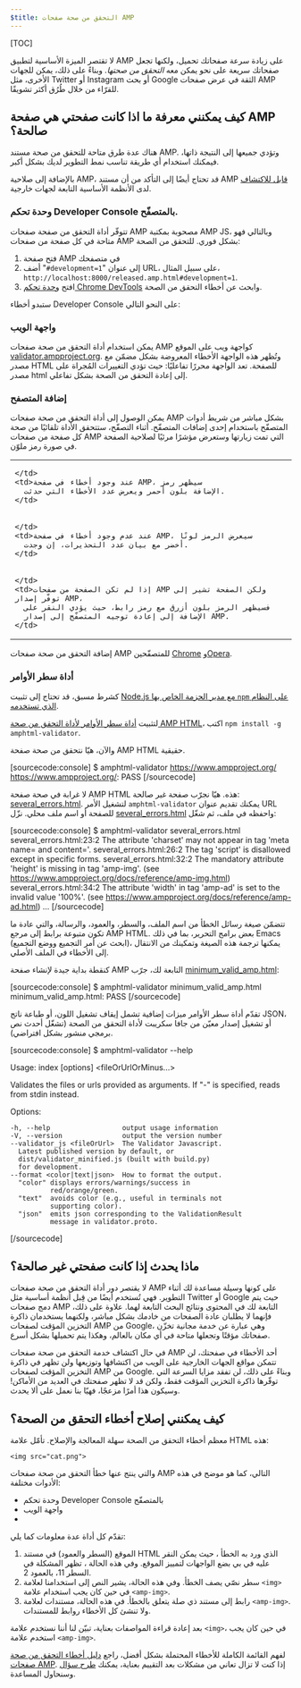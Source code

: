 ```yaml
---
$title: التحقق من صحة صفحات AMP
---
```

[TOC]

لا تقتصر الميزة الأساسية لتطبيق AMP على زيادة سرعة صفحاتك تحميل، ولكنها تجعل صفحاتك سريعة على نحو يمكن معه *التحقق من صحتها*. وبناءً على ذلك، يمكن للجهات الأخرى، مثل Twitter أو Instagram أو بحث Google الثقة في عرض صفحات AMP للقرّاء من خلال طُرُق أكثر تشويقًا.

## كيف يمكنني معرفة ما اذا كانت صفحتي هي صفحة AMP صالحة؟

هناك عدة طرق متاحة للتحقق من صحة مستند AMP. وتؤدي جميعها
إلى النتيجة ذاتها، فيمكنك استخدام أي طريقة تناسب
نمط التطوير لديك بشكل أكبر.

بالإضافة إلى صلاحية AMP، قد تحتاج أيضًا إلى التأكد من أن مستند AMP [قابل للاكتشاف](/ar/docs/guides/discovery.html) لدى الأنظمة الأساسية التابعة لجهات خارجية.

### وحدة تحكم Developer Console بالمتصفّح.

تتوفّر أداة التحقق من صفحة صفحات AMP مصحوبة بمكتبة AMP JS، وبالتالي فهو متاحة في كل صفحة من صفحات AMP بشكل فوري. للتحقق من الصحة:

  1. فتح صفحة AMP في متصفحك
  1. أضف "`#development=1`" إلى عنوان URL، على سبيل المثال، `http://localhost:8000/released.amp.html#development=1`.
  1. افتح [وحدة تحكم Chrome DevTools](https://developers.google.com/web/tools/chrome-devtools/debug/console/) وابحث عن أخطاء التحقق من الصحة.

ستبدو أخطاء Developer Console على النحو التالي:

<amp-img src="/static/img/docs/validator_errors.png" width="713" height="243" layout="responsive" alt="Screen grab of AMP Validator errors in chrome developer console"></amp-img>


### واجهة الويب

يمكن استخدام أداة التحقق من صحة صفحات AMP كواجهة ويب على الموقع
[validator.ampproject.org](https://validator.ampproject.org/). وتُظهر
هذه الواجهة الأخطاء المعروضة بشكل مضمّن مع مصدر HTML للصفحة.
تعد الواجهة محررًا تفاعليًا: حيث تؤدي التغييرات المُجراة على مصدر html إلى
إعادة التحقق من الصحة بشكل تفاعلي.

<amp-img src="/static/img/docs/validator_web_ui.png" width="660" height="507" layout="responsive" alt="Screen grab of validator.ampproject.org with error examples."></amp-img>


### إضافة المتصفح

يمكن الوصول إلى أداة التحقق من صحة صفحات AMP بشكل مباشر من شريط أدوات المتصفّح باستخدام
إحدى إضافات المتصفّح. أثناء التصفّح، ستتحقق الأداة تلقائيًا من صحة كل صفحة من صفحات AMP
التي تمت زيارتها وستعرض مؤشرًا مرئيًا لصلاحية الصفحة في صورة رمز
ملوّن.

<table>
  <tr>
    <td>
      <amp-img src="/static/img/docs/validator_icon_invalid.png" width="20" height="20" layout="fixed" alt="Red AMP icon indicating invalid AMP document."></amp-img>
      
    </td>
    <td>عند وجود أخطاء في صفحة AMP، سيظهر رمز
      الإضافة بلون أحمر ويعرض عدد الأخطاء التي حدثت.
    </td>
  </tr>
  <tr>
    <td>
      <amp-img src="/static/img/docs/validator_icon_valid.png" width="20" height="20" layout="fixed" alt="Green AMP icon indicating valid AMP document."></amp-img>
      
    </td>
    <td>عند عدم وجود أخطاء في صفحة AMP، سيعرض الرمز لونًا
      أخضر مع بيان عدد التحذيرات، إن وجدت.
    </td>
  </tr>
  <tr>
    <td>
      <amp-img src="/static/img/docs/validator_icon_link.png" width="20" height="20" layout="fixed" alt="Blue AMP icon indicating AMP HTML variant if clicked."></amp-img>
      
    </td>
    <td>إذا لم تكن الصفحة من صفحات AMP ولكن الصفحة تشير إلى توفّر إصدار AMP،
      فسيظهر الرمز بلون أزرق مع رمز رابط، حيث يؤدي النقر على
      الإضافة إلى إعادة توجيه المتصفّح إلى إصدار AMP.
    </td>
  </tr>
</table>

إضافة التحقق من صحة صفحات AMP للمتصفّحين
[Chrome](https://chrome.google.com/webstore/detail/amp-validator/nmoffdblmcmgeicmolmhobpoocbbmknc) و[Opera](https://addons.opera.com/en-gb/extensions/details/amp-validator/).

### أداة سطر الأوامر

كشرط مسبق، قد تحتاج إلى تثبيت <a href="https://docs.npmjs.com/getting-started/installing-node">Node.js مع مدير الحزمة الخاص بها
`npm` على النظام الذي تستخدمه</a>.

لتثبيت [أداة سطر الأوامر لأداة التحقق من صحة AMP HTML](https://www.npmjs.com/package/amphtml-validator)، اكتب `npm install -g amphtml-validator`.

والآن، هيّا نتحقق من صحة صفحة AMP HTML حقيقية.

[sourcecode:console]
$ amphtml-validator https://www.ampproject.org/
https://www.ampproject.org/: PASS
[/sourcecode]

لا غرابة في صحة صفحة AMP HTML هذه. هيّا نجرّب صفحة غير صالحة:
[several_errors.html](https://raw.githubusercontent.com/ampproject/amphtml/master/validator/testdata/feature_tests/several_errors.html). لتشغيل الأمر `amphtml-validator` يمكنك تقديم عنوان URL للصفحة أو اسم ملف محلي. نزّل [several_errors.html](https://raw.githubusercontent.com/ampproject/amphtml/master/validator/testdata/feature_tests/several_errors.html) واحفظه في ملف، ثم شغّل:

[sourcecode:console]
$ amphtml-validator several_errors.html
several_errors.html:23:2 The attribute 'charset' may not appear in tag 'meta name= and content='.
several_errors.html:26:2 The tag 'script' is disallowed except in specific forms.
several_errors.html:32:2 The mandatory attribute 'height' is missing in tag 'amp-img'. (see https://www.ampproject.org/docs/reference/amp-img.html)
several_errors.html:34:2 The attribute 'width' in tag 'amp-ad' is set to the invalid value '100%'. (see https://www.ampproject.org/docs/reference/amp-ad.html)
...
[/sourcecode]

تتضمّن صيغة رسائل الخطأ من اسم الملف، والسطر، والعمود، والرسالة،
والتي عادة ما تكون متبوعة برابط إلى مرجع AMP HTML. بعض برامج التحرير، بما في ذلك Emacs
(ابحث عن أمر التجميع ووضع التجميع)، يمكنها ترجمة هذه الصيغة وتمكينك من
الانتقال إلى الأخطاء في الملف الأصلي.

كنقطة بداية جيدة لإنشاء صفحة AMP التابعة لك، جرّب [minimum_valid_amp.html](https://raw.githubusercontent.com/ampproject/amphtml/master/validator/testdata/feature_tests/minimum_valid_amp.html):

[sourcecode:console]
$ amphtml-validator minimum_valid_amp.html
minimum_valid_amp.html: PASS
[/sourcecode]

تقدّم أداة سطر الأوامر ميزات إضافية تشمل إيقاف تشغيل
اللون، أو طباعة ناتج JSON، أو تشغيل إصدار معيّن من
جافا سكريبت لأداة التحقق من الصحة (تشغّل أحدث نص برمجي منشور بشكل افتراضي).

[sourcecode:console]
$ amphtml-validator --help

  Usage: index [options] <fileOrUrlOrMinus...>

  Validates the files or urls provided as arguments. If "-" is
  specified, reads from stdin instead.

  Options:

    -h, --help                  output usage information
    -V, --version               output the version number
    --validator_js <fileOrUrl>  The Validator Javascript.
      Latest published version by default, or
      dist/validator_minified.js (built with build.py)
      for development.
    --format <color|text|json>  How to format the output.
      "color" displays errors/warnings/success in
              red/orange/green.
      "text"  avoids color (e.g., useful in terminals not
              supporting color).
      "json"  emits json corresponding to the ValidationResult
              message in validator.proto.
[/sourcecode]

## ماذا يحدث إذا كانت صفحتي غير صالحة؟

لا يقتصر دور أداة التحقق من صحة صفحات AMP على كونها وسيلة مساعدة لك أثناء التطوير. فهي تُستخدم أيضًا من قِبل أنظمة أساسية مثل Twitter أو Google حيث يتم دمج صفحات AMP التابعة لك في المحتوى ونتائج البحث التابعة لهما. علاوة على ذلك، فإنهما لا يطلبان عادة الصفحات من خادمك بشكل مباشر، ولكنهما يستخدمان ذاكرة التخزين المؤقت لصفحات AMP من Google، وهي عبارة عن خدمة مجانية تخزّن صفحاتك مؤقتًا وتجعلها متاحة في أي مكان بالعالم، وهكذا يتم تحميلها بشكل أسرع.

في حال اكتشاف خدمة التحقق من صحة صفحات AMP أحد الأخطاء في صفحتك، لن تتمكن مواقع الجهات الخارجية على الويب من اكتشافها وتوزيعها ولن تظهر في ذاكرة التخزين المؤقت لصفحات AMP من Google. وبناءً على ذلك، لن تفقد مزايا السرعة التي توفّرها ذاكرة التخزين المؤقت فقط، ولكن قد لا تظهر صفحتك في العديد من الأماكن! وسيكون هذا أمرًا مزعجًا، فهيّا بنا نعمل على ألا يحدث.

## كيف يمكنني إصلاح أخطاء التحقق من الصحة؟

معظم أخطاء التحقق من الصحة سهلة المعالجة والإصلاح. تأمّل علامة HTML هذه:

`<img src="cat.png">`

والتي ينتج عنها خطأ التحقق من صحة صفحات AMP التالي، كما هو موضح في هذه الأدوات مختلفة:

* وحدة تحكم Developer Console بالمتصفّح
<amp-img alt="AMP error: The tag &#39;img&#39; may only appear as a descendant of tag &#39;noscript&#39;. Did you mean &#39;amp-img&#39;? line 11, column 2" height="30" src="/static/img/docs/validator_console_imgerror.png" width="696" layout="responsive"></amp-img>
* واجهة الويب
<amp-img alt="AMP error: The tag &#39;img&#39; may only appear as a descendant of tag &#39;noscript&#39;. Did you mean &#39;amp-img&#39;? line 11, column 2" height="58" src="/static/img/docs/validator_webui_imgerror.png" width="676" layout="responsive"></amp-img>
* <amp-img alt="AMP error: The tag &#39;img&#39; may only appear as a descendant of tag &#39;noscript&#39;. Did you mean &#39;amp-img&#39;? line 11, column 2" height="108" src="/static/img/docs/validator_extension_imgerror.png" width="724" layout="responsive"></amp-img>

تقدّم كل أداة عدة معلومات كما يلي:

  1. الموقع (السطر والعمود) في مستند HTML الذي ورد به الخطأ
     ، حيث يمكن النقر عليه في بي بضع الواجهات لتمييز الموقع. وفي هذه الحالة
     ، تظهر المشكلة في السطر 11، بالعمود 2.
  1. سطر نصّي يصف الخطأ. وفي هذه الحالة، يشير النص إلى
     استخدامنا لعلامة `<img>` في حين كان يجب استخدام علامة `<amp-img>`.
  1. رابط إلى مستند ذي صلة يتعلق بالخطأ. في هذه الحالة،
     مستندات لعلامة `<amp-img>`. ولا تنشئ كل الأخطاء
     روابط للمستندات.

بعد إعادة قراءة المواصفات بعناية، تبيّن لنا أننا نستخدم علامة `<img>`، في حين كان يجب استخدم علامة `<amp-img>`.

لفهم القائمة الكاملة للأخطاء المحتملة بشكل أفضل،
راجع [دليل أخطاء التحقق من صحة صفحات AMP](https://www.ampproject.org/docs/reference/validation_errors.html).
إذا كنت لا تزال تعاني من مشكلات بعد التقييم بعناية، يمكنك <a href="http://stackoverflow.com/questions/tagged/amp-html">طرح
سؤال</a> وسنحاول المساعدة.
